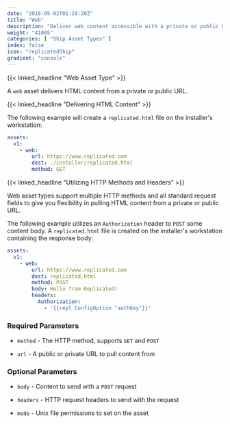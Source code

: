 ```yaml
---
date: "2018-05-02T01:19:20Z"
title: "Web"
description: "Deliver web content accessible with a private or public URL"
weight: "41005"
categories: [ "Ship Asset Types" ]
index: false
icon: "replicatedShip"
gradient: "console"
---
```

{{< linked_headline "Web Asset Type" >}}

A `web` asset delivers HTML content from a private or public URL.

{{< linked_headline "Delivering HTML Content" >}}

The following example will create a `replicated.html` file on the installer's workstation:

```yaml
assets:
  v1:
    - web:
        url: https://www.replicated.com
        dest: ./installer/replicated.html
        method: GET
```

{{< linked_headline "Utilizing HTTP Methods and Headers" >}}

Web asset types support multiple HTTP methods and all standard request fields to give you flexibility in pulling HTML content from a private or public URL.

The following example utilizes an `Authorization` header to `POST` some content body. A `replicated.html` file is created on the installer's workstation containing the response body:

```yaml
assets:
  v1:
    - web:
        url: https://www.replicated.com
        dest: replicated.html
        method: POST
        body: Hello from Replicated!
        headers:
          Authorization:
            - '{{repl ConfigOption "authKey"}}'
```

    
### Required Parameters


- `method` - The HTTP method, supports `GET` and `POST`


- `url` - A public or private URL to pull content from


    
### Optional Parameters


- `body` - Content to send with a `POST` request


- `headers` - HTTP request headers to send with the request


- `mode` - Unix file permissions to set on the asset